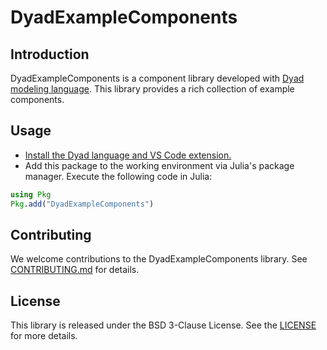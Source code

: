 # DyadExampleComponents

## Introduction

DyadExampleComponents is a component library developed with [Dyad modeling language](help.juliahub.com/dyad).
This library provides a rich collection of example components.

## Usage

- [Install the Dyad language and VS Code extension.](https://help.juliahub.com/dyad/dev/installation)
- Add this package to the working environment via Julia's package manager. Execute the following code in Julia:

```julia
using Pkg
Pkg.add("DyadExampleComponents")
```

## Contributing

We welcome contributions to the DyadExampleComponents library. See [CONTRIBUTING.md](./CONTRIBUTING.md) for details.

## License

This library is released under the BSD 3-Clause License. See the [LICENSE](./LICENSE.md) for more details.
